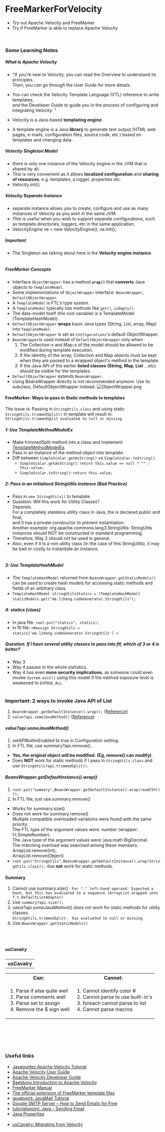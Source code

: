 # FreeMarkerForVelocity
* Try out Apache Velocity and FreeMarker
* Try if FreeMarker is able to replace Apache Velocity

&nbsp;

### Some Learning Notes ###
##### What is Apache Velocity #####
* "If you're new to Velocity, you can read the Overview to understand its principles.  
Then, you can go through the User Guide for more details. 
* You can check the Velocity Template Language (VTL) reference to write templates,   
and the Developer Guide to guide you in the process of configuring and integrating Velocity. "
&nbsp;


* Velocity is a Java-based **templating engine**. 
* A template engine is a Java **library** to generate text output (HTML web pages, e-mails, configuration files, source code, etc.)
 based on templates and changing data.
&nbsp;

##### Velocity Singleton Model #####
* there is only one instance of the Velocity engine in the JVM that is shared by all.
* This is very convenient as it allows **localized configuration** and **sharing of resources**, e.g. templates, a logger, properties etc. 
* Velocity.init();
&nbsp;

##### Velocity Separate Instance #####
* separate instance allows you to create, configure and use as many instances of Velocity as you wish in the same JVM. 
* This is useful when you wish to support separate configurations, such as template directories, loggers, etc in the same application.
* VelocityEngine ve = new VelocityEngine(); ve.init();
&nbsp;

##### Important #####
* The Singleton we talking about here is the **Velocity engine instance**. 
&nbsp;   
&nbsp;   

##### FreeMarker Concepts #####
* Interface `ObjectWrapper`: has a method **`wrap()`** that **converts** Java objects to `TemplateModel`. 
* Some implementations of `ObjectWrapper` interface: `BeansWrapper`, `DefaultObjectWrapper`. 
* A `TemplateModel` is FTL's type system. 
* A `TemplateModel` typically has methods like `get()`, `isEmpty()`.
* The data-model itself (the root variable) is a TemplateModel (TemplateHashModel). 
* `DefaultObjectWrapper` **wraps** basic Java types (String, List, array, Map) into `TemplateModel`.
* `DefaultObjectWrapper` is set as `Configurations`'s default ObjectWrapper. 
* `BeansWrapper`is used instead of `DefaultObjectWrapper` only when: 
  1. The Collection-s and Map-s of the model should be allowed to be modified during template execution.
  2. If the identity of the array, Collection and Map objects must be kept when they are passed to a wrapped object's method in the template. 
  3. If the Java API of the earlier **listed classes (String, Map, List** ...etc) should be visible for the templates.  
* `DefaultObjectWrapper` extends `BeansWrapper`.  
* Using BeansWrapper directly is not recommended anymore. Use its subclass, DefaultObjectWrapper instead. 
![ObjectWrapper.png](Docs/ObjectWrapper.png)
&nbsp;

#### FreeMarker: Ways to pass in Static methods to templates ####
The issue is: Passing in `StringUtils.class` and using static `StringUtils.trimmedSplit()` in template will result in: `StringUtils.trimmedSplit evaluated to null or missing`
##### 1:  Use TemplateMethodModelEx #####
* Make trimmedSplit method into a class and implement [TemplateMethodModelEx](https://freemarker.apache.org/docs/pgui_datamodel_method.html).
* Pass in an instance of the method object into template.
* Diff between `SimpleScalar.getAsString()` vs `SimpleScalar.toString()`: 
  * `SimpleScalar.getAsString()`: `return this.value == null ? "" : this.value;`
  * `SimpleScalar.toString()`: `return this.value;`
&nbsp;
##### 2: Pass in an initialised StringUtils instance (Bad Practice) #####
* Pass in `new StringUtils()` to template 
* Question: Will this work for Utility Classes?  
Depends.   
For a completely stateless utility class in Java, the is declared public and final,   
and it has a private constructor to prevent instantiation.   
Another example: org.apache.commons.lang3.StringUtils: StringUtils instances should NOT be constructed in standard programming.
* Therefore, Way 2 should not be used in general.
* Also, even if it is a non utility class (in the case of this StringUtils), it may be bad or costly to instantiate an instance.     
&nbsp;
##### 3: Use TemplateHashModel #####
* The `TemplateHashModel` returned from `BeansWrapper.getStaticModels()` can be used to create hash models for accessing static methods and fields of an arbitrary class.
* `TemplateHashModel stringUtilsStatics = (TemplateHashModel) staticModels.get("me.liheng.codeGenerator.StringUtils");`
&nbsp;
##### 4: statics [class] #####
* In java file: `root.put("statics", statics);`
* In ftl file: `<#assign StringUtils = statics['me.liheng.codeGenerator.StringUtils'] >`
&nbsp;

##### Question: If I have several utility classes to pass into ftl, which of 3 or 4 is better? #####
* Way 3
* Way 4 passes in the whole statistics. 
* Way 4 has even **more security implications**, as someone could even invoke `System.exit()` using this model if the method exposure level is weakened to `EXPOSE_ALL`.
&nbsp;  
&nbsp;

### Important: 2 ways to invoke Java API of List ###
1. `BeansWrapper.getDefaultInstance().wrap();` ([Reference](https://freemarker.apache.org/docs/pgui_misc_beanwrapper.html))
2. `value?api.someJavaMethod()` ([Reference](https://freemarker.apache.org/docs/versions_2_3_22.html))
##### value?api.someJavaMethod() #####
1. setAPIBuiltinEnabled to true in Configuration setting.
2. In FTL file, use summary?api.remove().   
* **Yes, the original object will be modified. (Eg, remove() can modify)**
* Does **NOT** work for static methods if I pass in `StringUtils.class` and use `StringUtils?api.trimmedSplit()`.
&nbsp;
##### BeansWrapper.getDefaultInstance().wrap() #####
1. `root.put("summary",BeansWrapper.getDefaultInstance().wrap(readCSV()));`
2. In FTL file, just use summary.remove()
* Works for summary.size()
* Does not work for summary.remove()  
Multiple compatible overloaded variations were found with the same priority.  
The FTL type of the argument values were: number (wrapper: f.t.SimpleNumber).  
The Java type of the argument values were: java.math.BigDecimal.  
The matching overload was searched among these members:  
    ArrayList.remove(int),   
    ArrayList.remove(Object)  
* `root.put("StringUtils",BeansWrapper.getDefaultInstance().wrap(StringUtils.class));` doe **not** work for static methods. 
&nbsp;  

#### Summary ####
1. Cannot use summary.size() : `For "." left-hand operand: Expected a hash, but this has evaluated to a sequence (ArrayList wrapped into f.t.DefaultListAdapter)` 
2. Use `summary?api.size();`
3. value?api.someJavaMethod() does not work for static methods for utility classes.   
`StringUtils.trimmedSplit:  has evaluated to null or missing`
4. Use `BeansWrapper.getStaticModels()`


&nbsp;  
&nbsp; 
##### usCavalry #####
<table>
    <tr><th> usCavalry </th></tr>
</table>
<table>
    <tr>
        <th> Can: </th>
        <th> Cannot: </th>
    </tr>
    <tr>
        <td><ol>
            <li> Parse if else quite well </li>
            <li> Parse comments well </li>
            <li> Parse set to assign </li>
            <li> Remove the $ sign well </li>
        </ol></td>
        <td><ol>
            <li> Cannot identify color # </li>
            <li> Cannot parse to use built-in's </li>
            <li> foreach cannot parse to list </li>
            <li> Cannot parse macros </li>
        </ol></td>
    </tr>        
</table>

&nbsp;

&nbsp;
----
### Useful links ###
* [Javaguides Apache Velocity Tutorial](javaguides.net/2019/11/apache-velocity-tutorial.html)
* [Apache Velocity User Guide](https://velocity.apache.org/engine/2.0/user-guide.html)
* [Apache Velocity Developer Guide](https://velocity.apache.org/engine/1.7/developer-guide.html)
* [Baeldung Introduction to Apache Velocity](https://www.baeldung.com/apache-velocity)
* [FreeMarker Manual](https://freemarker.apache.org/docs/index.html)
* [The official extension of FreeMarker template files](https://freemarker.apache.org/docs/versions_2_1_3.html)
* [javatpoint: JavaMail Tutorial](https://www.javatpoint.com/java-mail-api-tutorial)
* [Google SMTP Server – How to Send Emails for Free](https://www.siteground.com/kb/google_free_smtp_server/)
* [tutorialspoint: Java - Sending Email](https://www.tutorialspoint.com/java/java_sending_email.htm)
* [Java Properties](https://docs.oracle.com/javase/tutorial/essential/environment/properties.html)  
&nbsp;  
* [usCavalry: Migrating from Velocity](https://freemarker.sourceforge.io/usCavalry.html)
